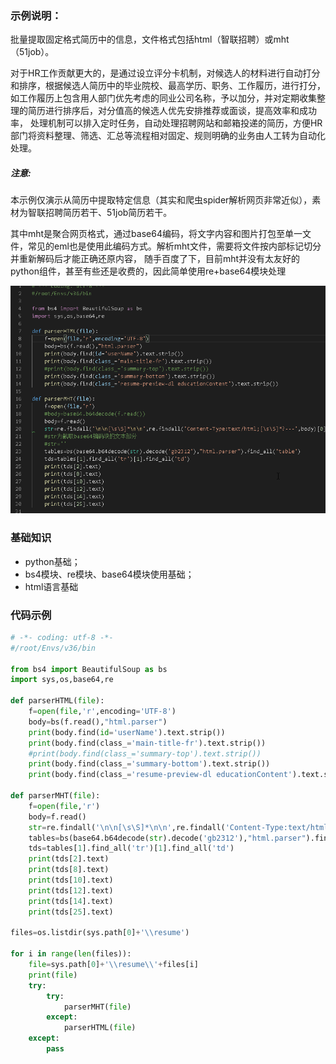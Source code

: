 ### 示例说明：
批量提取固定格式简历中的信息，文件格式包括html（智联招聘）或mht（51job）。

对于HR工作贡献更大的，是通过设立评分卡机制，对候选人的材料进行自动打分和排序，根据候选人简历中的毕业院校、最高学历、职务、工作履历，进行打分，
如工作履历上包含用人部门优先考虑的同业公司名称，予以加分，并对定期收集整理的简历进行排序后，对分值高的候选人优先安排推荐或面谈，提高效率和成功率，
处理机制可以排入定时任务，自动处理招聘网站和邮箱投递的简历，方便HR部门将资料整理、筛选、汇总等流程相对固定、规则明确的业务由人工转为自动化处理。

##### 注意:
本示例仅演示从简历中提取特定信息（其实和爬虫spider解析网页非常近似），素材为智联招聘简历若干、51job简历若干。

其中mht是聚合网页格式，通过base64编码，将文字内容和图片打包至单一文件，常见的eml也是使用此编码方式。解析mht文件，需要将文件按内部标记切分并重新解码后才能正确还原内容，
随手百度了下，目前mht并没有太友好的python组件，甚至有些还是收费的，因此简单使用re+base64模块处理

![示例](https://github.com/QingYu2017/pic/blob/master/16.gif)

### 基础知识
- python基础；
- bs4模块、re模块、base64模块使用基础；
- html语言基础

### 代码示例
```python
# -*- coding: utf-8 -*- 
#/root/Envs/v36/bin

from bs4 import BeautifulSoup as bs
import sys,os,base64,re

def parserHTML(file):
    f=open(file,'r',encoding='UTF-8')
    body=bs(f.read(),"html.parser")
    print(body.find(id='userName').text.strip())
    print(body.find(class_='main-title-fr').text.strip())
    #print(body.find(class_='summary-top').text.strip())
    print(body.find(class_='summary-bottom').text.strip())
    print(body.find(class_='resume-preview-dl educationContent').text.strip())

def parserMHT(file):
    f=open(file,'r')
    body=f.read()
    str=re.findall('\n\n[\s\S]*\n\n',re.findall('Content-Type:text/html;[\s\S]*?---',body)[0])[0][3:-2]
    tables=bs(base64.b64decode(str).decode('gb2312'),"html.parser").find_all('table')
    tds=tables[1].find_all('tr')[1].find_all('td')
    print(tds[2].text)
    print(tds[8].text)
    print(tds[10].text)
    print(tds[12].text)
    print(tds[14].text)
    print(tds[25].text)

files=os.listdir(sys.path[0]+'\\resume')

for i in range(len(files)):
    file=sys.path[0]+'\\resume\\'+files[i]
    print(file)
    try:
        try:
            parserMHT(file)
        except:
            parserHTML(file)
    except:
        pass
```
